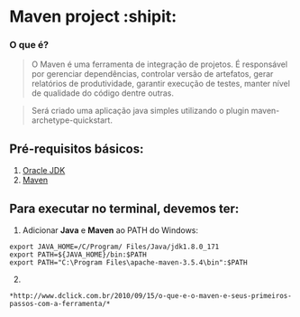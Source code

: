 # Maven project :shipit:

### O que é?
> O Maven é uma ferramenta de integração de projetos. É responsável por gerenciar dependências, controlar versão de artefatos, gerar relatórios de produtividade, garantir execução de testes, manter nível de qualidade do código dentre outras.

> Será criado uma aplicação java simples utilizando o plugin maven-archetype-quickstart.

## Pré-requisitos básicos:

1. [Oracle JDK](http://www.oracle.com/technetwork/java/javase/downloads/index.html)
2. [Maven](http://maven.apache.org/)

## Para executar no terminal, devemos ter:

1. Adicionar **Java** e **Maven** ao PATH do Windows:
```
export JAVA_HOME=/C/Program/ Files/Java/jdk1.8.0_171
export PATH=${JAVA_HOME}/bin:$PATH
export PATH="C:\Program Files\apache-maven-3.5.4\bin":$PATH

```

2. 








```
*http://www.dclick.com.br/2010/09/15/o-que-e-o-maven-e-seus-primeiros-passos-com-a-ferramenta/*
```
